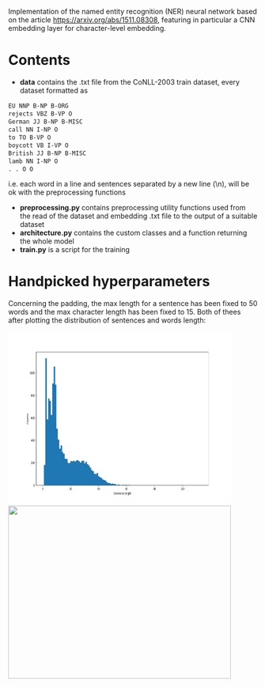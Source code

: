 Implementation of the named entity recognition (NER) neural network based on the article https://arxiv.org/abs/1511.08308, featuring in particular 
a CNN embedding layer for character-level embedding.

# Contents

- **data** contains the .txt file from the CoNLL-2003 train dataset, every dataset formatted as 

~~~
EU NNP B-NP B-ORG
rejects VBZ B-VP O
German JJ B-NP B-MISC
call NN I-NP O
to TO B-VP O
boycott VB I-VP O
British JJ B-NP B-MISC
lamb NN I-NP O
. . O O
~~~

i.e. each word in a line and sentences separated by a new line (\n), will be ok with the preprocessing functions

- **preprocessing.py** contains preprocessing utility functions used from the read of the dataset and embedding .txt file to the output of a suitable dataset
- **architecture.py** contains the custom classes and a function returning the whole model
- **train.py** is a script for the training

# Handpicked hyperparameters

Concerning the padding, the max length for a sentence has been fixed to 50 words and the max character length has been fixed to 15. 
Both of thees after plotting the distribution of sentences and words length:

<img src= "figs/senteces_length_hist.png" height='350' width='450'> <img src= "figs/words_length_hist.png" height='350' width='450'>
